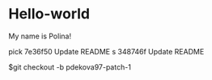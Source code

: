 # Hello-world

My name is Polina!

pick 7e36f50 Update README
s 348746f Update README

$git checkout -b pdekova97-patch-1
